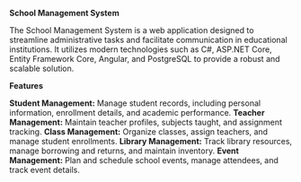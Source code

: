 
**School Management System**

The School Management System is a web application designed to streamline administrative tasks and facilitate communication in educational institutions. It utilizes modern technologies such as C#, ASP.NET Core, Entity Framework Core, Angular, and PostgreSQL to provide a robust and scalable solution.

**Features**

**Student Management:** Manage student records, including personal information, enrollment details, and academic performance.
**Teacher Management:** Maintain teacher profiles, subjects taught, and assignment tracking.
**Class Management:** Organize classes, assign teachers, and manage student enrollments.
**Library Management:** Track library resources, manage borrowing and returns, and maintain inventory.
**Event Management:** Plan and schedule school events, manage attendees, and track event details.
